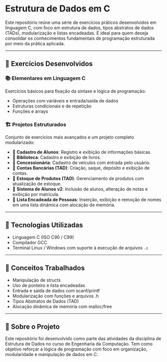 # Estrutura de Dados em C

Este repositório reúne uma série de exercícios práticos desenvolvidos em linguagem C, com foco em estrutura de dados, tipos abstratos de dados (TADs), modularização e listas encadeadas. É ideal para quem deseja consolidar os conhecimentos fundamentais de programação estruturada por meio da prática aplicada.

---

## 🌟 Exercícios Desenvolvidos

### 📚 Elementares em Linguagem C
Exercícios básicos para fixação da sintaxe e lógica de programação:

- Operações com variáveis e entrada/saída de dados
- Estruturas condicionais e de repetição
- Funções e arrays

### 🏗️ Projetos Estruturados
Conjunto de exercícios mais avançados e um projeto completo modularizado:

- 🧾 **Cadastro de Alunos**: Registro e exibição de informações básicas.
- 📖 **Biblioteca**: Cadastro e exibição de livros.
- 🚗 **Concessionária**: Cadastro de veículos com entrada pelo usuário.
- 🏦 **Contas Bancárias (TAD)**: Criação, saque, depósito e exibição de contas.
- 🏬 **Estoque de Produtos (TAD)**: Gerenciamento de produtos com atualização de estoque.
- 📝 **Sistema de Alunos v2**: Inclusão de alunos, alteração de notas e exibição por matrícula.
- 👥 **Lista Encadeada de Pessoas**: Inserção, exibição e remoção de nomes em uma lista dinâmica com alocação de memória.

---

## 💫 Tecnologias Utilizadas

- Linguagem C (ISO C90 / C99)
- Compilador GCC
- Terminal Linux / Windows com suporte à execução de arquivos `.c`

---

## 🧠 Conceitos Trabalhados
- Manipulação de structs
- Uso de ponteiro e lista encadeadas
- Entrada e saída de dados com scanf/printf
- Modularização com funções e arquivos .h
- Tipos Abstratos de Dados (TAD)
- Alocação dinâmica de memória com malloc/free

---
## 🌸 Sobre o Projeto
Este repositório foi desenvolvido como parte das atividades da disciplina de Estrutura de Dados no curso de Engenharia da Computação. Tem como objetivo reforçar a lógica de programação com foco em organização, modularidade e manipulação de dados em C.
